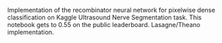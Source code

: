 Implementation of the recombinator neural network for pixelwise dense classification on Kaggle Ultrasound Nerve Segmentation task. This notebook gets to 0.55 on the public leaderboard. Lasagne/Theano implementation. 
